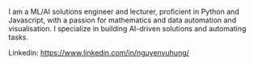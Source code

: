 I am a ML/AI solutions engineer and lecturer, proficient in Python and Javascript, with a passion for mathematics and data automation and visualisation. I specialize in building AI-driven solutions and automating tasks.

Linkedin: https://www.linkedin.com/in/nguyenvuhung/

